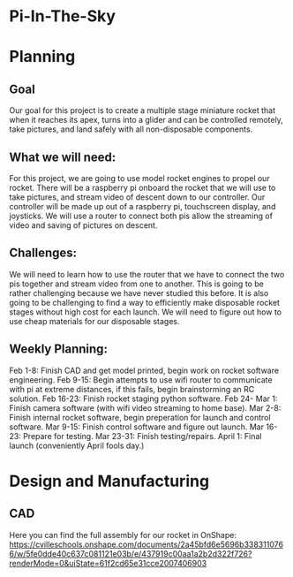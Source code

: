 # Pi-In-The-Sky

# Planning
## Goal
Our goal for this project is to create a multiple stage miniature rocket that when it reaches its apex, turns into a glider and can be controlled remotely, take pictures, and land safely with all non-disposable components.
## What we will need:
For this project, we are going to use model rocket engines to propel our rocket. There will be a raspberry pi onboard the rocket that we will use to take pictures, and stream video of descent down to our controller. Our controller will be made up out of a raspberry pi, touchscreen display, and joysticks. We will use a router to connect both pis allow the streaming of video and saving of pictures on descent.
## Challenges:
We will need to learn how to use the router that we have to connect the two pis together and stream video from one to another. This is going to be rather challenging because we have never studied this before. 
It is also going to be challenging to find a way to efficiently make disposable rocket stages without high cost for each launch. We will need to figure out how to use cheap materials for our disposable stages.
## Weekly Planning:
Feb 1-8: Finish CAD and get model printed, begin work on rocket software engineering.
Feb 9-15: Begin attempts to use wifi router to communicate with pi at extreme distances, if this fails, begin brainstorming an RC solution.
Feb 16-23: Finish rocket staging python software.
Feb 24- Mar 1: Finish camera software (with wifi video streaming to home base).
Mar 2-8: Finish internal rocket software, begin preperation for launch and control software.
Mar 9-15: Finish control software and figure out launch.
Mar 16-23: Prepare for testing.
Mar 23-31: Finish testing/repairs.
April 1: Final launch (conveniently April fools day.)

# Design and Manufacturing
## CAD
Here you can find the full assembly for our rocket in OnShape: https://cvilleschools.onshape.com/documents/2a45bfd6e5696b3383110766/w/5fe0dde40c637c081121e03b/e/437919c00aa1a2b2d322f726?renderMode=0&uiState=61f2cd65e31cce2007406903
